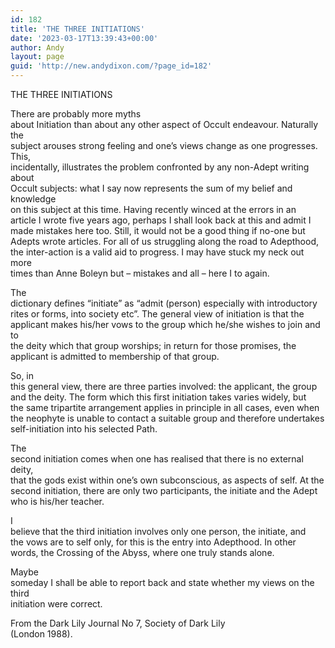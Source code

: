 ```yaml
---
id: 182
title: 'THE THREE INITIATIONS'
date: '2023-03-17T13:39:43+00:00'
author: Andy
layout: page
guid: 'http://new.andydixon.com/?page_id=182'
---
```


THE THREE INITIATIONS

There are probably more myths  
about Initiation than about any other aspect of Occult endeavour. Naturally the  
subject arouses strong feeling and one’s views change as one progresses. This,  
incidentally, illustrates the problem confronted by any non-Adept writing about  
Occult subjects: what I say now represents the sum of my belief and knowledge  
on this subject at this time. Having recently winced at the errors in an  
article I wrote five years ago, perhaps I shall look back at this and admit I  
made mistakes here too. Still, it would not be a good thing if no-one but  
Adepts wrote articles. For all of us struggling along the road to Adepthood,  
the inter-action is a valid aid to progress. I may have stuck my neck out more  
times than Anne Boleyn but – mistakes and all – here I to again.

The  
dictionary defines “initiate” as “admit (person) especially with introductory  
rites or forms, into society etc”. The general view of initiation is that the  
applicant makes his/her vows to the group which he/she wishes to join and to  
the deity which that group worships; in return for those promises, the  
applicant is admitted to membership of that group.

So, in  
this general view, there are three parties involved: the applicant, the group  
and the deity. The form which this first initiation takes varies widely, but  
the same tripartite arrangement applies in principle in all cases, even when  
the neophyte is unable to contact a suitable group and therefore undertakes  
self-initiation into his selected Path.

The  
second initiation comes when one has realised that there is no external deity,  
that the gods exist within one’s own subconscious, as aspects of self. At the  
second initiation, there are only two participants, the initiate and the Adept  
who is his/her teacher.

I  
believe that the third initiation involves only one person, the initiate, and  
the vows are to self only, for this is the entry into Adepthood. In other  
words, the Crossing of the Abyss, where one truly stands alone.

Maybe  
someday I shall be able to report back and state whether my views on the third  
initiation were correct.

From the Dark Lily Journal No 7, Society of Dark Lily  
(London 1988).